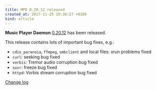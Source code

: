 ```yaml
---
title: MPD 0.20.12 released
created_at: 2017-11-25 19:36:27 +0100
kind: article
---
```


**Music Player Daemon**
[0.20.12](/download/mpd/0.20/mpd-0.20.12.tar.xz)
has been released.

This release contains lots of important bug fixes, e.g.:

- `cdio_paranoia`, `ffmpeg`, `smbclient` and local files: xrun
  problems fixed
- `curl`: seeking bug fixed
- `vorbis`: Tremor audio corruption bug fixed
- `soxr`: freeze bug fixed
- `httpd`: Vorbis stream corruption bug fixed

[Change log](https://raw.githubusercontent.com/MusicPlayerDaemon/MPD/v0.20.12/NEWS)
